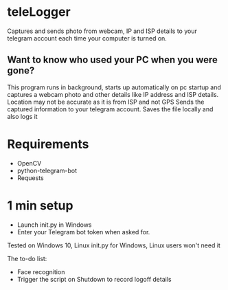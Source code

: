# teleLogger
Captures and sends photo from webcam, IP and ISP details to your telegram account each time your computer is turned on.

## Want to know who used your PC when you were gone?
This program runs in background, starts up automatically on pc startup and captures a webcam photo and other details like IP address and ISP details. Location may not be accurate as it is from ISP and not GPS
Sends the captured information to your telegram account.
Saves the file locally and also logs it


# Requirements
- OpenCV
- python-telegram-bot
- Requests

# 1 min setup
- Launch init.py in Windows
- Enter your Telegram bot token when asked for.

Tested on Windows 10, Linux
init.py for Windows, Linux users won't need it

The to-do list:
- Face recognition 
- Trigger the script on Shutdown to record logoff details
